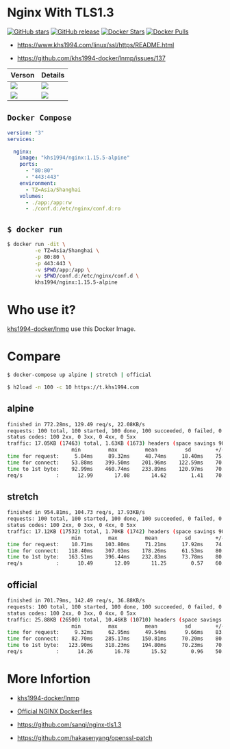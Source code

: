 # Nginx With TLS1.3

[![GitHub stars](https://img.shields.io/github/stars/khs1994-website/tls-1.3.svg?style=social&label=Stars)](https://github.com/khs1994-website/tls-1.3)  [![GitHub release](https://img.shields.io/github/release/khs1994-website/tls-1.3.svg)](https://github.com/khs1994-website/tls-1.3/releases) [![Docker Stars](https://img.shields.io/docker/stars/khs1994/nginx.svg)](https://store.docker.com/community/images/khs1994/nginx/) [![Docker Pulls](https://img.shields.io/docker/pulls/khs1994/nginx.svg)](https://store.docker.com/community/images/khs1994/nginx/)

* https://www.khs1994.com/linux/ssl/https/README.html

* https://github.com/khs1994-docker/lnmp/issues/137

| Verson     | Details     |
| :------------- | :------------- |
| [![](https://images.microbadger.com/badges/version/khs1994/nginx:1.15.5-alpine.svg)](https://microbadger.com/images/khs1994/nginx:1.15.5-alpine "Get your own version badge on microbadger.com") | [![](https://images.microbadger.com/badges/image/khs1994/nginx:1.15.5-alpine.svg)](https://microbadger.com/images/khs1994/nginx:1.15.5-alpine "Get your own image badge on microbadger.com") |
|[![](https://images.microbadger.com/badges/version/khs1994/nginx:1.15.5-stretch.svg)](https://microbadger.com/images/khs1994/nginx:1.15.5-stretch "Get your own version badge on microbadger.com") | [![](https://images.microbadger.com/badges/image/khs1994/nginx:1.15.5-stretch.svg)](https://microbadger.com/images/khs1994/nginx:1.15.5-stretch "Get your own image badge on microbadger.com") |

## `Docker Compose`

```yaml
version: "3"
services:

  nginx:
    image: "khs1994/nginx:1.15.5-alpine"
    ports:
      - "80:80"
      - "443:443"
    environment:
      - TZ=Asia/Shanghai
    volumes:
      - ./app:/app:rw
      - ./conf.d:/etc/nginx/conf.d:ro
```

## `$ docker run`

```bash
$ docker run -dit \
         -e TZ=Asia/Shanghai \
         -p 80:80 \
         -p 443:443 \
         -v $PWD/app:/app \
         -v $PWD/conf.d:/etc/nginx/conf.d \
         khs1994/nginx:1.15.5-alpine
```

# Who use it?

[khs1994-docker/lnmp](https://github.com/khs1994-docker/lnmp) use this Docker Image.

# Compare

```bash
$ docker-compose up alpine | stretch | official

$ h2load -n 100 -c 10 https://t.khs1994.com
```

## alpine

```bash
finished in 772.28ms, 129.49 req/s, 22.08KB/s
requests: 100 total, 100 started, 100 done, 100 succeeded, 0 failed, 0 errored, 0 timeout
status codes: 100 2xx, 0 3xx, 0 4xx, 0 5xx
traffic: 17.05KB (17463) total, 1.63KB (1673) headers (space savings 90.49%), 13.18KB (13500) data
                     min         max         mean         sd        +/- sd
time for request:     5.84ms     89.32ms     48.74ms     18.40ms    75.00%
time for connect:    53.88ms    399.50ms    201.96ms    122.59ms    70.00%
time to 1st byte:    92.99ms    460.74ms    233.89ms    120.97ms    70.00%
req/s           :      12.99       17.08       14.62        1.41    70.00%
```

## stretch

```bash
finished in 954.81ms, 104.73 req/s, 17.93KB/s
requests: 100 total, 100 started, 100 done, 100 succeeded, 0 failed, 0 errored, 0 timeout
status codes: 100 2xx, 0 3xx, 0 4xx, 0 5xx
traffic: 17.12KB (17532) total, 1.70KB (1742) headers (space savings 90.10%), 13.18KB (13500) data
                     min         max         mean         sd        +/- sd
time for request:    10.71ms    103.80ms     71.21ms     17.92ms    74.00%
time for connect:   118.40ms    307.03ms    178.26ms     61.53ms    80.00%
time to 1st byte:   163.51ms    396.44ms    232.83ms     73.78ms    80.00%
req/s           :      10.49       12.09       11.25        0.57    60.00%
```

## official

```bash
finished in 701.79ms, 142.49 req/s, 36.88KB/s
requests: 100 total, 100 started, 100 done, 100 succeeded, 0 failed, 0 errored, 0 timeout
status codes: 100 2xx, 0 3xx, 0 4xx, 0 5xx
traffic: 25.88KB (26500) total, 10.46KB (10710) headers (space savings 39.15%), 13.18KB (13500) data
                     min         max         mean         sd        +/- sd
time for request:     9.32ms     62.95ms     49.54ms      9.66ms    83.00%
time for connect:    82.70ms    285.17ms    150.81ms     70.20ms    80.00%
time to 1st byte:   123.90ms    318.23ms    194.80ms     70.23ms    70.00%
req/s           :      14.26       16.78       15.52        0.96    50.00%
```

# More Infortion

* [khs1994-docker/lnmp](https://github.com/khs1994-docker/lnmp)

* [Official NGINX Dockerfiles](https://github.com/nginxinc/docker-nginx)

* https://github.com/sanqi/nginx-tls1.3

* https://github.com/hakasenyang/openssl-patch
